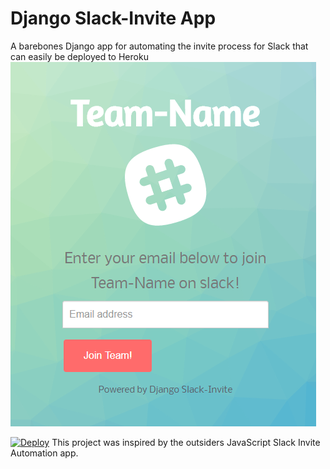 
# Django Slack-Invite App
A barebones Django app for automating the invite process for Slack that can easily be deployed to Heroku
![Invite Page](./screenshots/invite-page.png)

[![Deploy](https://www.herokucdn.com/deploy/button.svg)](https://heroku.com/deploy?template=https://github.com/sanchagrins/SlackInvite/tree/master/slack_invite)
This project was inspired by the outsiders JavaScript Slack Invite Automation app.


